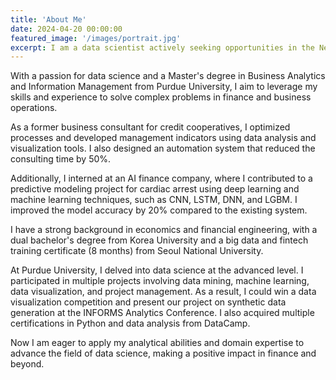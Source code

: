 ```yaml
---
title: 'About Me'
date: 2024-04-20 00:00:00
featured_image: '/images/portrait.jpg'
excerpt: I am a data scientist actively seeking opportunities in the New York Metropolitan area. I am graduating from Purdue University in August with a Master of Science degree in Business Analytics and Information Management. In my 2 years of experience as a business consultant, I have worked on optimizing processes for credit cooperatives, which involved translating data insights into actionable improvements. Additionally, I gained valuable experience during my internship at an AI finance company, where I worked on refining predictive models for cardiac arrest.
---
```

With a passion for data science and a Master's degree in Business Analytics and Information Management from Purdue University, I aim to leverage my skills and experience to solve complex problems in finance and business operations. 

As a former business consultant for credit cooperatives, I optimized processes and developed management indicators using data analysis and visualization tools. I also designed an automation system that reduced the consulting time by 50%.

Additionally, I interned at an AI finance company, where I contributed to a predictive modeling project for cardiac arrest using deep learning and machine learning techniques, such as CNN, LSTM, DNN, and LGBM. I improved the model accuracy by 20% compared to the existing system.

I have a strong background in economics and financial engineering, with a dual bachelor's degree from Korea University and a big data and fintech training certificate (8 months) from Seoul National University.

At Purdue University, I delved into data science at the advanced level. I participated in multiple projects involving data mining, machine learning, data visualization, and project management. As a result, I could win a data visualization competition and present our project on synthetic data generation at the INFORMS Analytics Conference. I also acquired multiple certifications in Python and data analysis from DataCamp.

Now I am eager to apply my analytical abilities and domain expertise to advance the field of data science, making a positive impact in finance and beyond.
